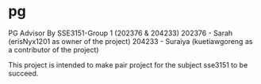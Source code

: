 # pg
PG Advisor
By SSE3151-Group 1 (202376 & 204233)
202376 - Sarah (erisNyx1201 as owner of the project)
204233 - Suraiya (kuetiawgoreng as a contributor of the project)

This project is intended to make pair project for the subject sse3151 to be succeed.
